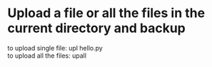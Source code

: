 # Upload a file or all the files in the current directory and backup

to upload single file: upl hello.py  
to upload all the files: upall
